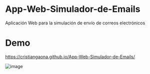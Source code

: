 # App-Web-Simulador-de-Emails
Aplicación Web para la simulación de envío de correos electrónicos 

# Demo
https://cristiangaona.github.io/App-Web-Simulador-de-Emails/

![image](https://user-images.githubusercontent.com/18333507/111517853-8763c580-8723-11eb-837c-7e30b7b9e136.png)

